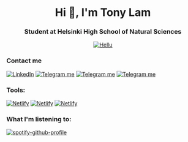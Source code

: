 <h1 align="center">Hi 👋, I'm Tony Lam</h1>
<h3 align="center">Student at Helsinki High School of Natural Sciences</h3>

<p align="center">
<a href="https://www.hel.fi/heltiedelu/fi/hae-meille/in-english" target="_blank"><img alt="Hellu" src="https://res.cloudinary.com/dp4kpirzy/image/upload/c_thumb,w_200,g_face/v1609700707/473044_437638799588956_1169359681_o_ahhogi.jpg"></a>
</p>

<h3 align="left"> Contact me </h3>
<p align="left">
    <a href="https://www.linkedin.com/in/lamtonylam" target="_blank"><img alt="LinkedIn" src="https://img.shields.io/badge/LinkedIn-0077B5?style=for-the-badge&logo=linkedin&logoColor=white"></a>
    <a href="https://rebrand.ly/0e10hjw" target="_blank"><img alt="Telegram me" src="https://img.shields.io/badge/Gmail-D14836?style=for-the-badge&logo=gmail&logoColor=white"></a>
    <a href="https://telegram.me/mangoflamingo" target="_blank"><img alt="Telegram me" src="https://img.shields.io/badge/Telegram-2CA5E0?style=for-the-badge&logo=telegram&logoColor=white"></a>
    <a href="https://twitter.com/lamtonylam" target="_blank"><img alt="Telegram me" src="https://img.shields.io/badge/Twitter-1DA1F2?style=for-the-badge&logo=twitter&logoColor=white"></a>
</p>

<h3 align="left">Tools:</h3>
<p align="left">
  <a href="https://www.netlify.com/" target="_blank"><img alt="Netlify" src="https://img.shields.io/badge/Netlify-00C7B7?style=for-the-badge&logo=netlify&logoColor=white"></a>
  <a href="https://www.heroku.com/" target="_blank"><img alt="Netlify" src="https://img.shields.io/badge/Heroku-430098?style=for-the-badge&logo=heroku&logoColor=white"></a>
  <a href="https://cloud.google.com/" target="_blank"><img alt="Netlify" src="https://img.shields.io/badge/Google_Cloud-4285F4?style=for-the-badge&logo=google-cloud&logoColor=white"></a>
</p>


<h3 align="left">What I'm listening to: </h3>

[![spotify-github-profile](https://spotify-github-profile.vercel.app/api/view?uid=le7cq1olyeuvjxgd17jtnno1f&cover_image=true&theme=default&bar_color_cover=false)](https://spotify-github-profile.vercel.app/api/view?uid=le7cq1olyeuvjxgd17jtnno1f&redirect=true)
